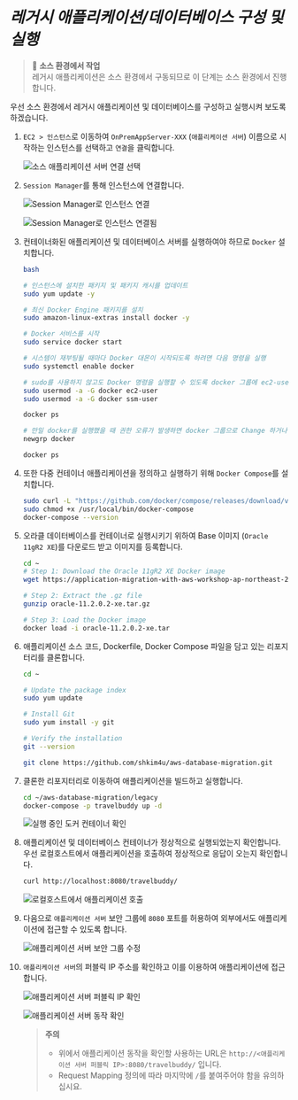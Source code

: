 # ***레거시 애플리케이션/데이터베이스 구성 및 실행***

> 📕 **소스 환경에서 작업**<br>
> 레거시 애플리케이션은 소스 환경에서 구동되므로 이 단계는 소스 환경에서 진행합니다.

우선 소스 환경에서 레거시 애플리케이션 및 데이터베이스를 구성하고 실행시켜 보도록 하겠습니다.

1. ```EC2 > 인스턴스```로 이동하여 ```OnPremAppServer-XXX``` (```애플리케이션 서버```) 이름으로 시작하는 인스턴스를 선택하고 ```연결```을 클릭합니다.

   ![소스 애플리케이션 서버 연결 선택](../../images/source-app-server-connect.png)

2. ```Session Manager```를 통해 인스턴스에 연결합니다.

   ![Session Manager로 인스턴스 연결](../../images/session-manager-connect.png)

   ![Session Manager로 인스턴스 연결됨](../../images/session-manager-connected.png)

3. 컨테이너화된 애플리케이션 및 데이터베이스 서버를 실행하여야 하므로 ```Docker``` 설치합니다.

   ```bash
   bash
   
   # 인스턴스에 설치한 패키지 및 패키지 캐시를 업데이트
   sudo yum update -y
   
   # 최신 Docker Engine 패키지를 설치
   sudo amazon-linux-extras install docker -y
   
   # Docker 서비스를 시작
   sudo service docker start
   
   # 시스템이 재부팅될 때마다 Docker 대몬이 시작되도록 하려면 다음 명령을 실행
   sudo systemctl enable docker
   
   # sudo를 사용하지 않고도 Docker 명령을 실행할 수 있도록 docker 그룹에 ec2-user를 추가
   sudo usermod -a -G docker ec2-user
   sudo usermod -a -G docker ssm-user
   
   docker ps
   
   # 만일 docker를 실행했을 때 권한 오류가 발생하면 docker 그룹으로 Change 하거나 인스턴스를 재부팅해봅니다.
   newgrp docker
   
   docker ps
   ```

4. 또한 다중 컨테이너 애플리케이션을 정의하고 실행하기 위해 ```Docker Compose```를 설치합니다.

   ```bash
   sudo curl -L "https://github.com/docker/compose/releases/download/v2.29.2/docker-compose-linux-x86_64" -o /usr/local/bin/docker-compose
   sudo chmod +x /usr/local/bin/docker-compose
   docker-compose --version
   ```

4. 오라클 데이터베이스를 컨테이너로 실행시키기 위하여 Base 이미지 (```Oracle 11gR2 XE```)를 다운로드 받고 이미지를 등록합니다.

   ```bash
   cd ~
   # Step 1: Download the Oracle 11gR2 XE Docker image
   wget https://application-migration-with-aws-workshop-ap-northeast-2.s3.ap-northeast-2.amazonaws.com/container/oracle-11.2.0.2-xe.tar.gz -O oracle-11.2.0.2-xe.tar.gz
   
   # Step 2: Extract the .gz file
   gunzip oracle-11.2.0.2-xe.tar.gz
   
   # Step 3: Load the Docker image
   docker load -i oracle-11.2.0.2-xe.tar
   ```

5. 애플리케이션 소스 코드, Dockerfile, Docker Compose 파일을 담고 있는 리포지터리를 클론합니다.

   ```bash
   cd ~

   # Update the package index
   sudo yum update
   
   # Install Git
   sudo yum install -y git
   
   # Verify the installation
   git --version

   git clone https://github.com/shkim4u/aws-database-migration.git
   ```

6. 클론한 리포지터리로 이동하여 애플리케이션을 빌드하고 실행합니다.

   ```bash
   cd ~/aws-database-migration/legacy
   docker-compose -p travelbuddy up -d
   ```

   ![실행 중인 도커 컨테이너 확인](../../images/docker-ps.png)

7. 애플리케이션 및 데이터베이스 컨테이너가 정상적으로 실행되었는지 확인합니다. 우선 로컬호스트에서 애플리케이션을 호출하여 정상적으로 응답이 오는지 확인합니다.

   ```bash
   curl http://localhost:8080/travelbuddy/
   ```

   ![로컬호스트에서 애플리케이션 호출](../../images/curl-localhost.png)

8. 다음으로 ```애플리케이션 서버``` 보안 그룹에 ```8080``` 포트를 허용하여 외부에서도 애플리케이션에 접근할 수 있도록 합니다.

   ![애플리케이션 서버 보안 그룹 수정](../../images/source-app-server-sg.png)

9. ```애플리케이션 서버```의 퍼블릭 IP 주소를 확인하고 이를 이용하여 애플리케이션에 접근합니다.

   ![애플리케이션 서버 퍼블릭 IP 확인](../../images/source-app-server-public-ip.png)

   ![애플리케이션 서버 동작 확인](../../images/source-app-server-browser-access.png)

   > **주의**<br>
   > * 위에서 애플리케이션 동작을 확인할 사용하는 URL은 ```http://<애플리케이션 서버 퍼블릭 IP>:8080/travelbuddy/``` 입니다.
   > * Request Mapping 정의에 따라 마지막에 ```/```를 붙여주어야 함을 유의하십시요.

